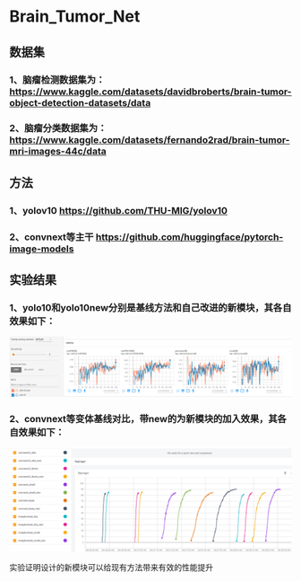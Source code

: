 # Brain_Tumor_Net
## 数据集 
### 1、脑瘤检测数据集为：https://www.kaggle.com/datasets/davidbroberts/brain-tumor-object-detection-datasets/data
### 2、脑瘤分类数据集为：https://www.kaggle.com/datasets/fernando2rad/brain-tumor-mri-images-44c/data

## 方法
### 1、yolov10 https://github.com/THU-MIG/yolov10
### 2、convnext等主干 https://github.com/huggingface/pytorch-image-models

## 实验结果
### 1、yolo10和yolo10new分别是基线方法和自己改进的新模块，其各自效果如下：
![GitHub Logo](https://github.com/starsky68/Brain_Tumor_Net/blob/main/BT_det.png)
### 2、convnext等变体基线对比，带new的为新模块的加入效果，其各自效果如下：
![GitHub Logo](https://github.com/starsky68/Brain_Tumor_Net/blob/main/BT_cls.png)

实验证明设计的新模块可以给现有方法带来有效的性能提升

